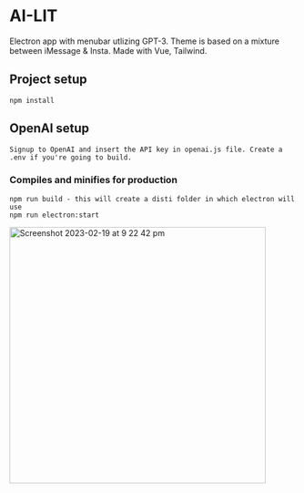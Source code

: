 # AI-LIT
Electron app with menubar utlizing GPT-3. Theme is based on a mixture between iMessage & Insta. Made with Vue, Tailwind. 

## Project setup
```
npm install
```
## OpenAI setup
```
Signup to OpenAI and insert the API key in openai.js file. Create a .env if you're going to build. 
```

### Compiles and minifies for production
```
npm run build - this will create a disti folder in which electron will use 
npm run electron:start
```

<img width="450" alt="Screenshot 2023-02-19 at 9 22 42 pm" src="https://user-images.githubusercontent.com/83709354/219951016-9cca0560-1484-4502-8b99-faca7b29e90c.png">
